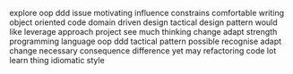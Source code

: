explore oop ddd issue motivating influence constrains comfortable writing object oriented code domain driven design tactical design pattern would like leverage approach project see much thinking change adapt strength programming language oop ddd tactical pattern possible recognise adapt change necessary consequence difference yet may refactoring code lot learn thing idiomatic style
